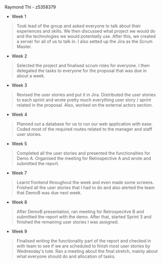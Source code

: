 Raymond Thi - z5358379

* Week 1
>Took lead of the group and asked everyone to talk about their experiences and skills. We then discussed what project we would do and the technologies we would potentially use. After this, we created a server for all of us to talk in. I also setted up the Jira as the Scrum Master.

* Week 2
>Selected the project and finalised scrum roles for everyone. I then delegated the tasks to everyone for the proposal that was due in about a week.

* Week 3
>Revised the user stories and put it in Jira. Distributed the user stories to each sprint and wrote pretty much everything user story / sprint related in the proposal. Also, worked on the external actors section.

* Week 4
> Planned out a database for us to run our web application with ease. Coded most of the required routes related to the manager and staff user stories.

* Week 5
> Completed all the user stories and presented the functionalties for Demo A. Organised the meeting for Retrospective A and wrote and submitted the report.

* Week 7
> Learnt frontend throughout the week and even made some screens. Fnished all the user stories that I had to do and also alerted the team that DemoB was due next week.

* Week 8
> After DemoB presentation, ran meeting for Retrospecitve B and submitted the report with the demo. After that, started Sprint 3 and finished the remaining user stories I was assigned.

* Week 9
> Finalised writing the functionality part of the report and checked in with team to see if we are scheduled to finish most user stories by Wednesday's tute. Ran a meeting about the final stretch, mainly about what everyone should do and allocation of tasks.
